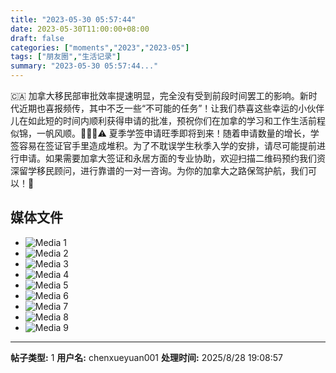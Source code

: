 ```yaml
---
title: "2023-05-30 05:57:44"
date: 2023-05-30T11:00:00+08:00
draft: false
categories: ["moments","2023","2023-05"]
tags: ["朋友圈","生活记录"]
summary: "2023-05-30 05:57:44..."
---
```


🇨🇦 加拿大移民部审批效率提速明显，完全没有受到前段时间罢工的影响。新时代近期也喜报频传，其中不乏一些“不可能的任务”！让我们恭喜这些幸运的小伙伴儿在如此短的时间内顺利获得申请的批准，预祝你们在加拿的学习和工作生活前程似锦，一帆风顺。🥳🥳🥳
​
​⚠️ 夏季学签申请旺季即将到来！随着申请数量的增长，学签容易在签证官手里造成堆积。为了不耽误学生秋季入学的安排，请尽可能提前进行申请。如果需要加拿大签证和永居方面的专业协助，欢迎扫描二维码预约我们资深留学移民顾问，进行靠谱的一对一咨询。为你的加拿大之路保驾护航，我们可以！🥰

## 媒体文件

- ![Media 1](/Moments/photos/2023-05-30/202305300557440.jpg)
- ![Media 2](/Moments/photos/2023-05-30/202305300557441.jpg)
- ![Media 3](/Moments/photos/2023-05-30/202305300557442.jpg)
- ![Media 4](/Moments/photos/2023-05-30/202305300557443.jpg)
- ![Media 5](/Moments/photos/2023-05-30/202305300557444.jpg)
- ![Media 6](/Moments/photos/2023-05-30/202305300557445.jpg)
- ![Media 7](/Moments/photos/2023-05-30/202305300557446.jpg)
- ![Media 8](/Moments/photos/2023-05-30/202305300557447.jpg)
- ![Media 9](/Moments/photos/2023-05-30/202305300557448.jpg)

---

**帖子类型:** 1
**用户名:** chenxueyuan001
**处理时间:** 2025/8/28 19:08:57